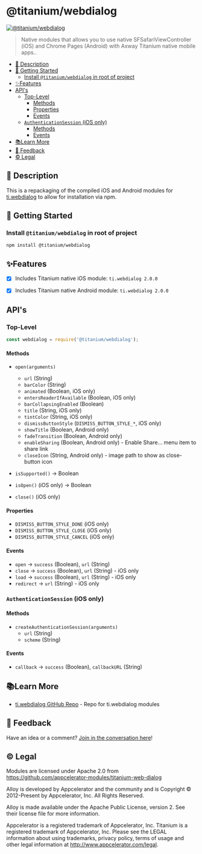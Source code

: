 # @titanium/webdialog

[![@titanium/webdialog](https://img.shields.io/npm/v/@titanium/webdialog.png)](https://www.npmjs.com/package/@titanium/webdialog)


> Native modules that allows you to use native SFSafariViewController (iOS) and Chrome Pages (Android) with Axway Titanium native mobile apps..

* [📝 Description](#-description)
* [🚀 Getting Started](#-getting-started)
	* [Install `@titanium/webdialog` in root of project](#install-titaniumwebdialog-in-root-of-project)
* [✨Features](#features)
* [API's](#apis)
	* [Top-Level](#top-level)
		* [Methods](#methods)
		* [Properties](#properties)
		* [Events](#events)
	* [`AuthenticationSession` (iOS only)](#authenticationsession-ios-only)
		* [Methods](#methods-1)
		* [Events](#events-1)
* [📚Learn More](#learn-more)
* [📣 Feedback](#-feedback)
* [©️ Legal](#️-legal)


## 📝 Description

This is a repackaging of the compiled iOS and Android modules for [ti.webdialog](https://github.com/appcelerator-modules/titanium-web-dialog) to allow for installation via npm.

## 🚀 Getting Started

### Install `@titanium/webdialog` in root of project

```
npm install @titanium/webdialog
```

## ✨Features

* [x] Includes Titanium native iOS module: `ti.webdialog 2.0.0`
* [x] Includes Titanium native Android module: `ti.webdialog 2.0.0`


## API's

### Top-Level

```javascript
const webdialog = require('@titanium/webdialog');
```

#### Methods

* `open(arguments)`
    * `url` (String)
    * `barColor` (String)
    * `animated` (Boolean, iOS only)
    * `entersReaderIfAvailable` (Boolean, iOS only)
    * `barCollapsingEnabled` (Boolean)
    * `title` (String, iOS only)
    * `tintColor` (String, iOS only)
    * `dismissButtonStyle` (`DISMISS_BUTTON_STYLE_*`, iOS only)
    * `showTitle` (Boolean, Android only)
    * `fadeTransition` (Boolean, Android only)
    * `enableSharing` (Boolean, Android only) - Enable Share... menu item to share link
    * `closeIcon` (String, Android only) - image path to show as close-button icon
  
* `isSupported()` -> Boolean
* `isOpen()` (iOS only) -> Boolean
* `close()` (iOS only)

#### Properties

* `DISMISS_BUTTON_STYLE_DONE` (iOS only)
* `DISMISS_BUTTON_STYLE_CLOSE` (iOS only)
* `DISMISS_BUTTON_STYLE_CANCEL` (iOS only)

#### Events

* `open` -> `success` (Boolean), `url` (String)
* `close` -> `success` (Boolean), `url` (String) - iOS only
* `load` -> `success` (Boolean), `url` (String) - iOS only
* `redirect` -> `url` (String) - iOS only

### `AuthenticationSession` (iOS only)

#### Methods

* `createAuthenticationSession(arguments)`
    * `url` (String)
    * `scheme` (String) 

#### Events

* `callback` -> `success` (Boolean), `callbackURL` (String)



## 📚Learn More

- [ti.webdialog GitHub Repo](https://github.com/appcelerator-modules/titanium-web-dialog) - Repo for ti.webdialog modules


## 📣 Feedback

Have an idea or a comment?  [Join in the conversation here](https://github.com/brentonhouse/titanium-webdialog/issues)! 

## ©️ Legal

Modules are licensed under Apache 2.0 from https://github.com/appcelerator-modules/titanium-web-dialog

Alloy is developed by Appcelerator and the community and is Copyright © 2012-Present by Appcelerator, Inc. All Rights Reserved.

Alloy is made available under the Apache Public License, version 2. See their license file for more information.

Appcelerator is a registered trademark of Appcelerator, Inc. Titanium is a registered trademark of Appcelerator, Inc. Please see the LEGAL information about using trademarks, privacy policy, terms of usage and other legal information at http://www.appcelerator.com/legal.